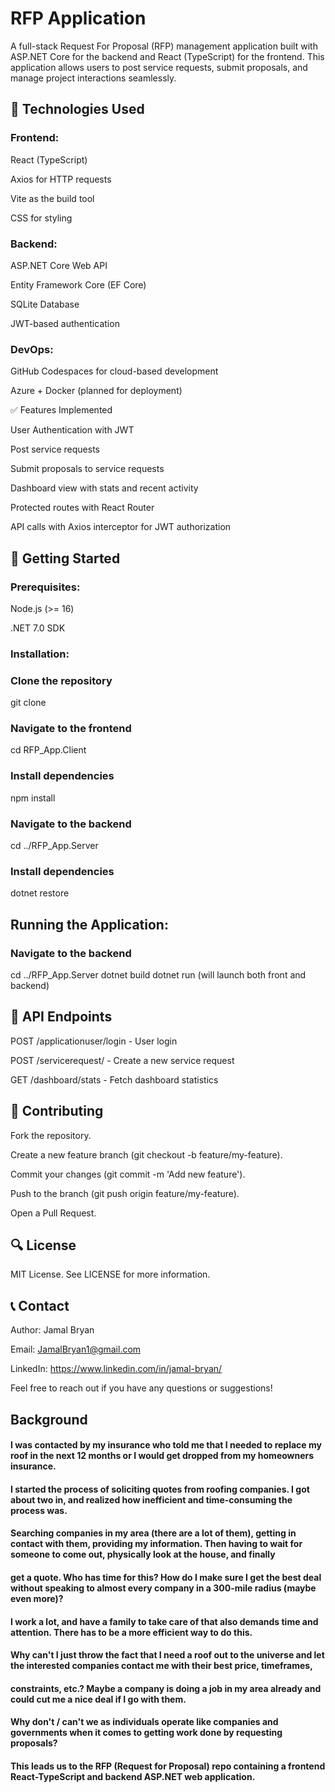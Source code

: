 # RFP Application

A full-stack Request For Proposal (RFP) management application built with ASP.NET Core for the backend and React (TypeScript) for the frontend. This application allows users to post service requests, submit proposals, and manage project interactions seamlessly.

## 🚀 Technologies Used

### Frontend:

React (TypeScript)

Axios for HTTP requests

Vite as the build tool

CSS for styling

### Backend:

ASP.NET Core Web API

Entity Framework Core (EF Core)

SQLite Database

JWT-based authentication

### DevOps:

GitHub Codespaces for cloud-based development

Azure + Docker (planned for deployment)

✅ Features Implemented

User Authentication with JWT

Post service requests

Submit proposals to service requests

Dashboard view with stats and recent activity

Protected routes with React Router

API calls with Axios interceptor for JWT authorization

## 🚀 Getting Started

### Prerequisites:

Node.js (>= 16)

.NET 7.0 SDK

### Installation:

### Clone the repository
git clone <repository-url>

### Navigate to the frontend
cd RFP_App.Client

### Install dependencies
npm install

### Navigate to the backend
cd ../RFP_App.Server

### Install dependencies
dotnet restore

## Running the Application:

### Navigate to the backend
cd ../RFP_App.Server
dotnet build 
dotnet run (will launch both front and backend)  

## 🔄 API Endpoints

POST /applicationuser/login - User login

POST /servicerequest/ - Create a new service request

GET /dashboard/stats - Fetch dashboard statistics

## 👥 Contributing

Fork the repository.

Create a new feature branch (git checkout -b feature/my-feature).

Commit your changes (git commit -m 'Add new feature').

Push to the branch (git push origin feature/my-feature).

Open a Pull Request.

## 🔍 License

MIT License. See LICENSE for more information.

## 📞 Contact

Author: Jamal Bryan

Email: JamalBryan1@gmail.com

LinkedIn: https://www.linkedin.com/in/jamal-bryan/

Feel free to reach out if you have any questions or suggestions!

## Background
#### I was contacted by my insurance who told me that I needed to replace my roof in the next 12 months or I would get dropped from my homeowners insurance.
#### I started the process of soliciting quotes from roofing companies. I got about two in, and realized how inefficient and time-consuming the process was.
#### Searching companies in my area (there are a lot of them), getting in contact with them, providing my information. Then having to wait for someone to come out, physically look at the house, and finally
#### get a quote. Who has time for this? How do I make sure I get the best deal without speaking to almost every company in a 300-mile radius (maybe even more)?
#### I work a lot, and have a family to take care of that also demands time and attention. There has to be a more efficient way to do this.
#### Why can't I just throw the fact that I need a roof out to the universe and let the interested companies contact me with their best price, timeframes,
#### constraints, etc.? Maybe a company is doing a job in my area already and could cut me a nice deal if I go with them.
#### Why don't / can't we as individuals operate like companies and governments when it comes to getting work done by requesting proposals?
#### This leads us to the RFP (Request for Proposal) repo containing a frontend React-TypeScript and backend ASP.NET web application.
